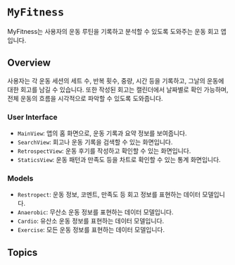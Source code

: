 # ``MyFitness``

MyFitness는 사용자의 운동 루틴을 기록하고 분석할 수 있도록 도와주는 운동 회고 앱입니다. 

## Overview

사용자는 각 운동 세션의 세트 수, 반복 횟수, 중량, 시간 등을 기록하고, 그날의 운동에 대한 회고를 남길 수 있습니다. 또한 작성된 회고는 캘린더에서 날짜별로 확인 가능하며, 전체 운동의 흐름을 시각적으로 파악할 수 있도록 도와줍니다.

### User Interface

- `MainView`: 앱의 홈 화면으로, 운동 기록과 요약 정보를 보여줍니다.
- `SearchView`: 회고나 운동 기록을 검색할 수 있는 화면입니다.
- `RetrospectView`: 운동 후기를 작성하고 확인할 수 있는 화면입니다.
- `StaticsView`: 운동 패턴과 만족도 등을 차트로 확인할 수 있는 통계 화면입니다.

### Models

- `Restropect`: 운동 정보, 코멘트, 만족도 등 회고 정보를 표현하는 데이터 모델입니다.
- `Anaerobic`: 무산소 운동 정보를 표현하는 데이터 모델입니다.
- `Cardio`: 유산소 운동 정보를 표현하는 데이터 모델입니다.
- `Exercise`: 모든 운동 정보를 표현하는 데이터 모델입니다.


## Topics

